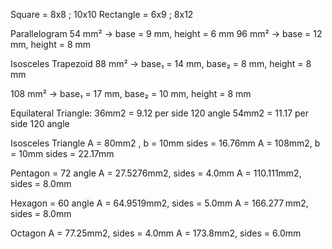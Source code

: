 Square = 8x8 ; 10x10
Rectangle = 6x9 ; 8x12

Parallelogram
54 mm² → base = 9 mm, height = 6 mm
96 mm² → base = 12 mm, height = 8 mm

Isosceles Trapezoid
88 mm² → base₁ = 14 mm, base₂ = 8 mm, height = 8 mm

108 mm² → base₁ = 17 mm, base₂ = 10 mm, height = 8 mm

Equilateral Triangle:
36mm2 = 9.12 per side 120 angle
54mm2 = 11.17 per side 120 angle

Isosceles Triangle
A = 80mm2 , b = 10mm sides = 16.76mm
A = 108mm2, b = 10mm sides = 22.17mm

Pentagon = 72 angle
A = 27.5276mm2, sides = 4.0mm
A = 110.111mm2,  sides = 8.0mm

Hexagon = 60 angle
A = 64.9519mm2, sides = 5.0mm
A = 166.277 mm2, sides = 8.0mm

Octagon
A = 77.25mm2, sides = 4.0mm
A = 173.8mm2, sides =  6.0mm